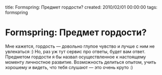 title: Formspring: Предмет гордости?
created: 2010/02/01 00:00:00
tags: formspring

# Formspring: Предмет гордости?

Мне кажется, гордость — довольно глупое чувство и лучше с ним не увлекаться :) Но, раз уж тут сервис про ответы, будет вам ответ. Предметом гордости я бы назвал осуществленное к настоящему моменту личностное развитие. Возможность делиться опытом, учить хорошему и видеть, что тебя слушают — это очень круто :)